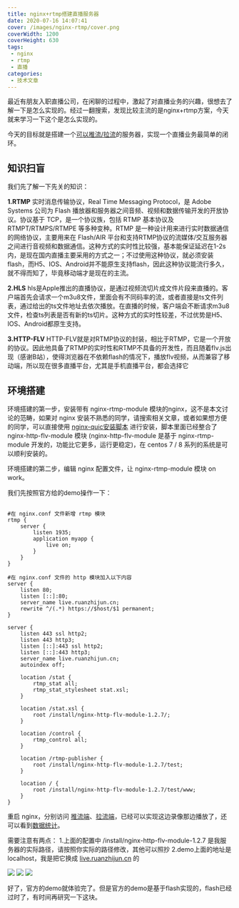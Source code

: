 ```yaml
---
title: nginx+rtmp搭建直播服务器
date: 2020-07-16 14:07:41
cover: /images/nginx-rtmp/cover.png
coverWidth: 1200
coverHeight: 630
tags:
 - nginx
 - rtmp
 - 直播
categories: 
 - 技术文章
---
```


最近有朋友入职直播公司，在闲聊的过程中，激起了对直播业务的兴趣，很想去了解一下是怎么实现的。经过一翻搜索，发现比较主流的是nginx+rtmp方案，今天就来学习一下这个是怎么实现的。

今天的目标就是搭建一个<a href="javascript:void(0)">可以推流/拉流</a>的服务器，实现一个直播业务最简单的闭环。

## 知识扫盲

我们先了解一下先关的知识：

**1.RTMP**
实时消息传输协议，Real Time Messaging Protocol，是 Adobe Systems 公司为 Flash 播放器和服务器之间音频、视频和数据传输开发的开放协议。协议基于 TCP，是一个协议族，包括 RTMP 基本协议及 RTMPT/RTMPS/RTMPE 等多种变种。RTMP 是一种设计用来进行实时数据通信的网络协议，主要用来在 Flash/AIR 平台和支持RTMP协议的流媒体/交互服务器之间进行音视频和数据通信。这种方式的实时性比较强，基本能保证延迟在1-2s内，是现在国内直播主要采用的方式之一；不过使用这种协议，就必须安装flash，而H5、IOS、Android并不能原生支持flash，因此这种协议能流行多久，就不得而知了，毕竟移动端才是现在的主流。

**2.HLS**
hls是Apple推出的直播协议，是通过视频流切片成文件片段来直播的。客户端首先会请求一个m3u8文件，里面会有不同码率的流，或者直接是ts文件列表，通过给出的ts文件地址去依次播放。在直播的时候，客户端会不断请求m3u8文件，检查ts列表是否有新的ts切片。这种方式的实时性较差，不过优势是H5、IOS、Android都原生支持。

**3.HTTP-FLV**
HTTP-FLV就是对RTMP协议的封装，相比于RTMP，它是一个开放的协议。因此他具备了RTMP的实时性和RTMP不具备的开发性，而且随着flv.js出现（感谢B站），使得浏览器在不依赖flash的情况下，播放flv视频，从而兼容了移动端，所以现在很多直播平台，尤其是手机直播平台，都会选择它

## 环境搭建

环境搭建的第一步，安装带有 nginx-rtmp-module 模块的nginx，这不是本文讨论的范畴，如果对 nginx 安装不熟悉的同学，请搜索相关文章，或者如果想方便的同学，可以直接使用 <a href="https://github.com/share-group/shell/blob/master/install-nginx-quic.sh" target="_blank">nginx-quic安装脚本</a> 进行安装，脚本里面已经整合了 nginx-http-flv-module 模块 (nginx-http-flv-module 是基于 nginx-rtmp-module 开发的，功能比它更多，运行更稳定)，在 centos 7 / 8 系列的系统是可以顺利安装的。

环境搭建的第二步，编辑 nginx 配置文件，让 nginx-rtmp-module 模块 on work。

我们先按照官方给的demo操作一下：
```nginx

#在 nginx.conf 文件新增 rtmp 模块
rtmp {
	server {
		listen 1935;
		application myapp {
			live on;
		}
	}
}

#在 nginx.conf 文件的 http 模块加入以下内容
server {
	listen 80;
	listen [::]:80;
	server_name live.ruanzhijun.cn;
	rewrite ^/(.*) https://$host/$1 permanent;
}

server {
	listen 443 ssl http2;
	listen 443 http3;
	listen [::]:443 ssl http2;
	listen [::]:443 http3;
	server_name live.ruanzhijun.cn;
	autoindex off;

	location /stat {
		rtmp_stat all;
		rtmp_stat_stylesheet stat.xsl;
	}

	location /stat.xsl {
		root /install/nginx-http-flv-module-1.2.7/;
	}

	location /control {
		rtmp_control all;
	}

	location /rtmp-publisher {
		root /install/nginx-http-flv-module-1.2.7/test;
	}

	location / {
		root /install/nginx-http-flv-module-1.2.7/test/www;
	}
}
```

重启 nginx，分别访问 <a href="https://live.ruanzhijun.cn/record.html" target="_blank">推流端</a>、<a href="https://live.ruanzhijun.cn" target="_blank">拉流端</a>，已经可以实现这边录像那边播放了，还可以看到<a href="https://live.ruanzhijun.cn/stat" target="_blank">数据统计</a>。

需要注意有两点：
1.上面的配置中 /install/nginx-http-flv-module-1.2.7 是我服务器的实际路径，请按照你实际的路径修改，其他可以照抄
2.demo上面的地址是localhost，我是把它换成 <a href="javascript:void(0)">live.ruanzhijun.cn</a> 的

![](/images/nginx-rtmp/record.png)
![](/images/nginx-rtmp/play.png)
![](/images/nginx-rtmp/stat.png)

好了，官方的demo就体验完了。但是官方的demo是基于flash实现的，flash已经过时了，有时间再研究一下这块。